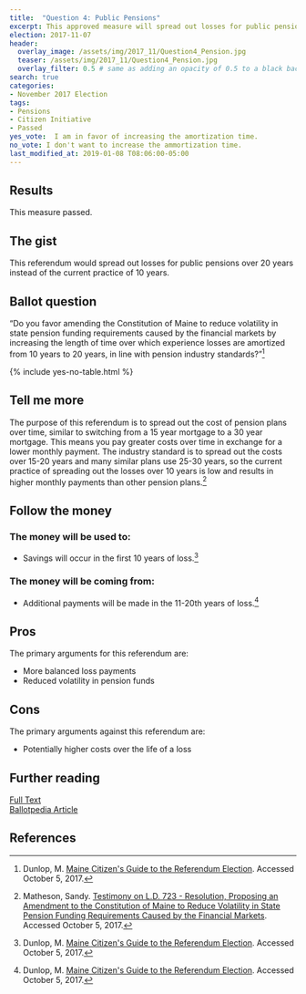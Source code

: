 ```yaml
---
title:  "Question 4: Public Pensions"
excerpt: This approved measure will spread out losses for public pensions over 20 years instead of the current practice of 10 years.
election: 2017-11-07
header:
  overlay_image: /assets/img/2017_11/Question4_Pension.jpg
  teaser: /assets/img/2017_11/Question4_Pension.jpg
  overlay_filter: 0.5 # same as adding an opacity of 0.5 to a black background
search: true
categories:
- November 2017 Election
tags:
- Pensions
- Citizen Initiative
- Passed
yes_vote:  I am in favor of increasing the amortization time.
no_vote: I don't want to increase the ammortization time.
last_modified_at: 2019-01-08 T08:06:00-05:00
---
```


## Results
This measure passed.

## The gist
This referendum would spread out losses for public pensions over 20 years instead of the current practice of 10 years.

## Ballot question
“Do you favor amending the Constitution of Maine to reduce volatility in state pension funding requirements caused by the financial markets by increasing the length of time over which experience losses are amortized from 10 years to 20 years, in line with pension industry standards?”[^3]

{% include yes-no-table.html %}


## Tell me more
The purpose of this referendum is to spread out the cost of pension plans over time, similar to switching from a 15 year mortgage to a 30 year mortgage.  This means you pay greater costs over time in exchange for a lower monthly payment.  The industry standard is to spread out the costs over 15-20 years and many similar plans use 25-30 years, so the current practice of spreading out the losses over 10 years is low and results in higher monthly payments than other pension plans.[^4]

## Follow the money
### The money will be used to:
* Savings will occur in the first 10 years of loss.[^3]

### The money will be coming from:
* Additional payments will be made in the 11-20th years of loss.[^3]

## Pros
The primary arguments for this referendum are:

* More balanced loss payments
* Reduced volatility in pension funds

## Cons
The primary arguments against this referendum are:
* Potentially higher costs over the life of a loss

## Further reading
[Full Text](http://www.mainelegislature.org/legis/bills/getPDF.asp?paper=SP0240&item=1&snum=128)
<br>[Ballotpedia Article](https://ballotpedia.org/Maine_Question_4,_Public_Pension_Unfunded_Liabilities_from_Experience_Losses_Amendment_(2017))

## References
[^1]: Ballotpedia State Desk. [Maine Question 4, Public Pension Unfunded Liabilities from Experience Losses Amendment (2017)](https://ballotpedia.org/Maine_Question_4,_Public_Pension_Unfunded_Liabilities_from_Experience_Losses_Amendment_(2017)). Ballotpedia.  Accessed October 5, 2017.

[^2]: Maine Legislature. [Legislative Document 723](http://www.mainelegislature.org/legis/bills/getPDF.asp?paper=SP0240&item=1&snum=128). Accessed October 5, 2017

[^3]: Dunlop, M. [Maine Citizen's Guide to the Referendum Election](http://www.maine.gov/sos/cec/elec/upcoming/citizensguide2017.pdf). Accessed October 5, 2017.

[^4]: Matheson, Sandy. [Testimony on L.D. 723 - Resolution, Proposing an Amendment to the Constitution of Maine to Reduce Volatility in State Pension Funding Requirements Caused by the Financial Markets](https://legislature.maine.gov/legis/bills/getTestimonyDoc.asp?id=43343). Accessed October 5, 2017.
